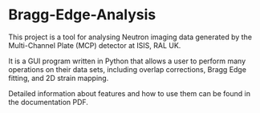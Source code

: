 # Bragg-Edge-Analysis

This project is a tool for analysing Neutron imaging data generated by the Multi-Channel Plate (MCP) detector at ISIS, RAL UK.

It is a GUI program written in Python that allows a user to perform many operations on their data sets, including overlap corrections, Bragg Edge fitting, and 2D strain mapping.

Detailed information about features and how to use them can be found in the documentation PDF.



